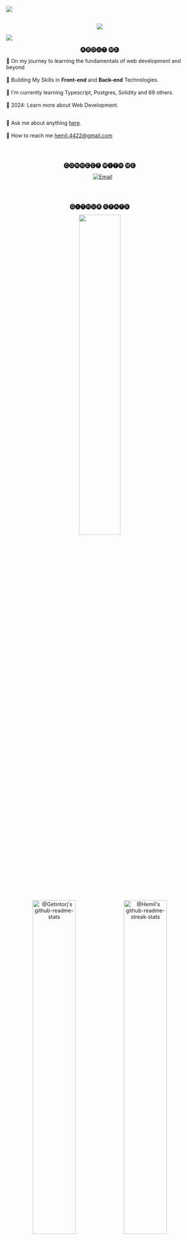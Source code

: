 <div>
<img align="center" src="https://i.imgur.com/4ASafy0.png">
</div>
<br/>

<p align="center">
  
<img src="https://readme-typing-svg.demolab.com/?lines=Hello%20There!%20;I'm%20Hemil%20Patel....;Nice%20to%20meet%20you!;&font=Fira%20Code&center=true&width=440&height=45&color=20C20E&vCenter=true&pause=1000&size=25" />

</p>

<img src="https://user-images.githubusercontent.com/73097560/115834477-dbab4500-a447-11eb-908a-139a6edaec5c.gif">

<br/>

 <p align="center">🅐🅑🅞🅤🅣 🅜🅔</p>🚀  On my journey to learning the fundamentals of web development and beyond</h2><br><br>🌱 Building My Skills in <b>Front-end</b> and <b>Back-end</b> Technologies.<br><br>
🔭 I'm currently learning Typescript, Postgres, Solidity and 69 others.
<br><br>
🎯 2024: Learn more about Web Development.
<br><br>

💬 Ask me about anything [here](https://discordapp.com/users/584687212298502147).
<br><br>
📧 How to reach me <a href='mailto:hemil.4422@gmail.com'>hemil.4422@gmail.com</a>
</div>

<br/>
<br/>

<p align="center">
    🅒🅞🅝🅝🅔🅒🅣 🅦🅘🅣🅗 🅜🅔
</p>
<p align="center">
    <a href="https://www.buymeacoffee.com/hemilpatel" target="_blank"><img alt=""
            src="https://img.shields.io/badge/Help%20Me-ffdd00?style=for-the-badge&logo=buy-me-a-coffee&logoColor=black"
            style="vertical-align:center" /></a>
    <a href="https://discordapp.com/users/584687212298502147" target="_blank"><img alt=""
            src="https://img.shields.io/badge/discord-000?style=for-the-badge&logo=discord&logoColor=4e5d94"
            style="vertical-align:center" /></a>
    <a href="https://twitter.com/0xHemil" target="_blank"><img alt=""
            src="https://img.shields.io/badge/Twitter-000?logo=Twitter&logoColor=1DA1F2&style=for-the-badge"
            style="vertical-align:center" /></a>
    <a href="https://linkedin.com/in/hemil4422" target="_blank"><img alt=""
            src="https://img.shields.io/badge/LinkedIn-000?logo=linkedin&logoColor=0A66C2&style=for-the-badge"
            style="vertical-align:center" /></a>
    <a href="mailto:hemil.4422@gmail.com" target="_blank"><img alt="Email"
            src="https://img.shields.io/badge/gmail%20-000?style=for-the-badge&logo=gmail&logoColor=BB001B"
            style="vertical-align:center" /></a>
</p>

<br/>
<br/>

<p align="center">
    🅖🅘🅣🅗🅤🅑 🅢🅣🅐🅣🅢
</p>

<p align="center">
    <img src="https://github-readme-stats.vercel.app/api/top-langs/?username=hemil585&theme=vision-friendly-dark&layout=compact"
        width="47%" />
</p>

<p align="center">
    <a href="https://github.com/Hemil585?tab=repositories"><img src="https://github-readme-stats-one-bice.vercel.app/api?username=hemil585&theme=vision-friendly-dark&show_icons=true&count_private=true&hide_border=false&role=OWNER,ORGANIZATION_MEMBER,COLLABORATOR"  width="48%" alt="@Getintorj's github-readme-stats"/></a>
    <a href="https://github.com/Hemil585?tab=repositories"><img
            src="https://github-readme-streak-stats.herokuapp.com/?user=hemil585&theme=vision-friendly-dark&hide_border=false"
            width="48%" alt="@Hemil's github-readme-streak-stats "/></a>
</p>

<br/>
<br/>

---

<p align="center">
        🅣🅔🅒🅗 🅢🅣🅐🅒🅚<br>
</p>

<div style="display: flex; align-items: flex-start; align: center">
    <table align="center">
        <tr>
           <td align="center" width="96">
                <img src="https://skillicons.dev/icons?i=html" width="40" height="40" alt="HTML5" />
                <br>HTML5
            </td>
            <td align="center" width="96">
                <img src="https://skillicons.dev/icons?i=css" width="40" height="40" alt="css" />
                <br>CSS
            </td>
            <td align="center" width="96">
                <img src="https://techstack-generator.vercel.app/js-icon.svg" alt="icon" width="40" height="40" />
                <br>JavaScript
            </td>
            <td align="center" width="96">
                <img src="https://techstack-generator.vercel.app/ts-icon.svg" alt="icon" width="40" height="40" />
                <br>TypeScript
            </td>
           <td align="center" width="96">
                <a href="https://www.python.org/">
                    <img src="https://techstack-generator.vercel.app/python-icon.svg" alt="icon" width="40"
                        height="40" />
                </a>
                <br>Python
            </td>
            <td align="center" width="96">
                <img src="https://skillicons.dev/icons?i=php" width="40" height="40" alt="PHP" />
                <br>PHP
            </td>
            <td align="center" width="96">
                <a href="#macropower-tech">
                    <img src="https://skillicons.dev/icons?i=solidity" alt="icon" width="40"
                        height="40" />
                </a>
                <br>Solidity
            </td>
        </tr>
        <tr>
            <td align="center" width="96">
                <img src="https://skillicons.dev/icons?i=express" alt="icon" width="40" height="40" />
                <br>Express
            </td>
            <td align="center" width="96">
                <img src="https://techstack-generator.vercel.app/react-icon.svg" alt="icon" width="40" height="40" />
                <br>React
            </td>
            <td align="center" width="96">
                <img src="https://techstack-generator.vercel.app/redux-icon.svg" width="40" height="40" alt="Redux" />
                <br>Redux
            </td>
            <td align="center" width="96">
                <img src="https://skillicons.dev/icons?i=next" width="40" height="40" alt="jQuery" />
                <br>Next
            </td>
            <td align="center" width="96">
                <img src="https://techstack-generator.vercel.app/restapi-icon.svg" alt="icon" width="40" height="40" />
                <br>REST-Api
            </td>
            <td align="center" width="96">
                <img src="https://skillicons.dev/icons?i=nodejs" width="40" height="40" alt="Nodejs" />
                <br>Nodejs
            </td>
            <td align="center" width="96">
                <img src="https://skillicons.dev/icons?i=bootstrap" width="40" height="40" alt="bootstrap" />
                <br>Bootstrap
            </td>
        </tr>
        <tr>
            <td align="center" width="96">
                <img src="https://skillicons.dev/icons?i=tailwind" width="40" height="40" alt="WordPress" />
                <br>TailwindCSS
            </td>
            <td align="center" width="96">
                <img src="https://skillicons.dev/icons?i=mongodb" width="40" height="40" alt="MongoDB" />
                <br>MongoDB
            </td>
            <td align="center" width="96">
                <img src="https://techstack-generator.vercel.app/mysql-icon.svg" alt="icon" width="40" height="40" />
                <br>MySQL
            </td>
            <td align="center" width="96">
                <img src="https://skillicons.dev/icons?i=postgres" width="40" height="40" alt="PostgreSQL" />
                <br>PostgreSQL
            </td>
            <td align="center" width="96">
                <img src="https://user-images.githubusercontent.com/25181517/192108372-f71d70ac-7ae6-4c0d-8395-51d8870c2ef0.png"
                    width="40" height="40" alt="Git" />
                <br>Git
            </td>
            <td align="center" width="96">
                <img src="https://techstack-generator.vercel.app/github-icon.svg" alt="icon" width="40" height="40" />
                <br>Github
            </td>
            <td align="center" width="96">
                <img src="https://cdn.worldvectorlogo.com/logos/bash-2.svg"
                    width="40" height="40" alt="Bash Scripting" />
                <br>Bash
            </td>
        </tr>
    </table>
<br/>

<p align="center">
            <img src="https://github-readme-activity-graph.vercel.app/graph?username=hemil585&bg_color=181816&color=dccf1e&line=ffae00&point=000000&area=true&hide_border=true"
                width="95%" alt="activity graph">
    </p>
<br/>

<p align="center">
  <a href="https://github.com/hemil585"><img src="https://readme-typing-svg.herokuapp.com/?lines=Thanks%20For%20Visitng!;Happy%20coding!%20;&font=Pacifico&center=true&width=650&height=100&color=58a6ff&vCenter=true&size=30"></a>
</p>

